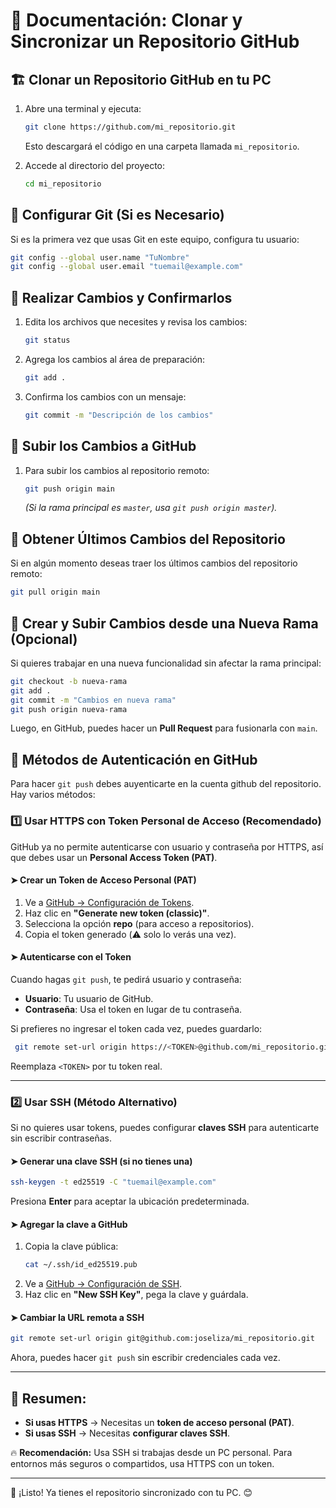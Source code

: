 # 📌 Documentación: Clonar y Sincronizar un Repositorio GitHub

## 🏗️ Clonar un Repositorio GitHub en tu PC

1. Abre una terminal y ejecuta:
   ```bash
   git clone https://github.com/mi_repositorio.git
   ```
   Esto descargará el código en una carpeta llamada `mi_repositorio`.

2. Accede al directorio del proyecto:
   ```bash
   cd mi_repositorio
   ```

## 🔐 Configurar Git (Si es Necesario)
Si es la primera vez que usas Git en este equipo, configura tu usuario:
   ```bash
   git config --global user.name "TuNombre"
   git config --global user.email "tuemail@example.com"
   ```

## 💾 Realizar Cambios y Confirmarlos
1. Edita los archivos que necesites y revisa los cambios:
   ```bash
   git status
   ```
2. Agrega los cambios al área de preparación:
   ```bash
   git add .
   ```
3. Confirma los cambios con un mensaje:
   ```bash
   git commit -m "Descripción de los cambios"
   ```

## 🚀 Subir los Cambios a GitHub
1. Para subir los cambios al repositorio remoto:
   ```bash
   git push origin main
   ```
   *(Si la rama principal es `master`, usa `git push origin master`).*

## 🔄 Obtener Últimos Cambios del Repositorio
Si en algún momento deseas traer los últimos cambios del repositorio remoto:
   ```bash
   git pull origin main
   ```

## 🌿 Crear y Subir Cambios desde una Nueva Rama (Opcional)
Si quieres trabajar en una nueva funcionalidad sin afectar la rama principal:
   ```bash
   git checkout -b nueva-rama
   git add .
   git commit -m "Cambios en nueva rama"
   git push origin nueva-rama
   ```
   Luego, en GitHub, puedes hacer un **Pull Request** para fusionarla con `main`.

## 🔐 Métodos de Autenticación en GitHub
Para hacer ```git push``` debes auyenticarte en la cuenta github del repositorio. Hay varios métodos:
### 1️⃣ Usar HTTPS con Token Personal de Acceso (Recomendado)
GitHub ya no permite autenticarse con usuario y contraseña por HTTPS, así que debes usar un **Personal Access Token (PAT)**.

#### ➤ **Crear un Token de Acceso Personal (PAT)**
1. Ve a [GitHub → Configuración de Tokens](https://github.com/settings/tokens).
2. Haz clic en **"Generate new token (classic)"**.
3. Selecciona la opción **repo** (para acceso a repositorios).
4. Copia el token generado (⚠️ solo lo verás una vez).

#### ➤ **Autenticarse con el Token**
Cuando hagas `git push`, te pedirá usuario y contraseña:
- **Usuario**: Tu usuario de GitHub.
- **Contraseña**: Usa el token en lugar de tu contraseña.

Si prefieres no ingresar el token cada vez, puedes guardarlo:
```bash
 git remote set-url origin https://<TOKEN>@github.com/mi_repositorio.git
```
Reemplaza `<TOKEN>` por tu token real.

---

### 2️⃣ Usar SSH (Método Alternativo)
Si no quieres usar tokens, puedes configurar **claves SSH** para autenticarte sin escribir contraseñas.

#### ➤ **Generar una clave SSH (si no tienes una)**
```bash
ssh-keygen -t ed25519 -C "tuemail@example.com"
```
Presiona **Enter** para aceptar la ubicación predeterminada.

#### ➤ **Agregar la clave a GitHub**
1. Copia la clave pública:
   ```bash
   cat ~/.ssh/id_ed25519.pub
   ```
2. Ve a [GitHub → Configuración de SSH](https://github.com/settings/keys).
3. Haz clic en **"New SSH Key"**, pega la clave y guárdala.

#### ➤ **Cambiar la URL remota a SSH**
```bash
git remote set-url origin git@github.com:joseliza/mi_repositorio.git
```
Ahora, puedes hacer `git push` sin escribir credenciales cada vez.

---

## 🎯 **Resumen**:
- **Si usas HTTPS** → Necesitas un **token de acceso personal (PAT)**.
- **Si usas SSH** → Necesitas **configurar claves SSH**.

🔥 **Recomendación:** Usa SSH si trabajas desde un PC personal. Para entornos más seguros o compartidos, usa HTTPS con un token.

---
🚀 ¡Listo! Ya tienes el repositorio sincronizado con tu PC. 😊
